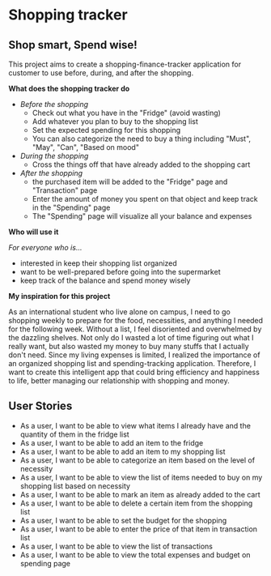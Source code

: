 # Shopping tracker

## Shop smart, Spend wise!


This project aims to create a shopping-finance-tracker application for customer to use before, during, and after the shopping.

**What does the shopping tracker do**
- *Before the shopping*
  - Check out what you have in the "Fridge" (avoid wasting)
  - Add whatever you plan to buy to the shopping list
  - Set the expected spending for this shopping
  - You can also categorize the need to buy a thing including "Must", "May", "Can", "Based on mood"
- *During the shopping*
  - Cross the things off that have already added to the shopping cart
- *After the shopping*
  - the purchased item will be added to the "Fridge" page and "Transaction" page 
  - Enter the amount of money you spent on that object and keep track in the "Spending" page
  - The "Spending" page will visualize all your balance and expenses

**Who will use it**

*For everyone who is...*
- interested in keep their shopping list organized
- want to be well-prepared before going into the supermarket
- keep track of the balance and spend money wisely

**My inspiration for this project**

As an international student who live alone on campus, I need to go shopping weekly to prepare for the food, necessities, 
and anything I needed for the following week. Without a list, I feel disoriented and overwhelmed by the dazzling shelves.
Not only do I wasted a lot of time figuring out what I really want, but also wasted my money to buy many stuffs that I 
actually don't need. Since my living expenses is limited, I realized the importance of an organized shopping list and 
spending-tracking application. Therefore, I want to create this intelligent app that could bring efficiency and happiness
to life, better managing our relationship with shopping and money.

## User Stories
- As a user, I want to be able to view what items I already have and the quantity of them in the fridge list
- As a user, I want to be able to add an item to the fridge
- As a user, I want to be able to add an item to my shopping list
- As a user, I want to be able to categorize an item based on the level of necessity 
- As a user, I want to be able to view the list of items needed to buy on my shopping list based on necessity
- As a user, I want to be able to mark an item as already added to the cart
- As a user, I want to be able to delete a certain item from the shopping list
- As a user, I want to be able to set the budget for the shopping  
- As a user, I want to be able to enter the price of that item in transaction list
- As a user, I want to be able to view the list of transactions
- As a user, I want to be able to view the total expenses and budget on spending page 
